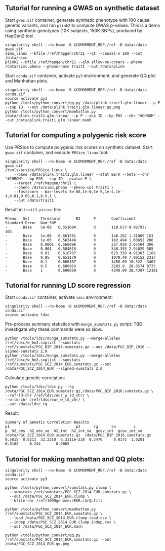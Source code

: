 ## Tutorial for running a GWAS on synthetic dataset

Start ``gwas.sif`` container, generate synthetic phenotype with 100 causal genetic variants, and run ``plink2`` to compute GWAS p-values.
This is a demo using synthetic genotypes (10K subjects, 150K SNPs), produced by HapGen2 tool.
```
singularity shell --no-home -B $COMORMENT_REF:/ref -B data:/data gwas.sif
simu_linux --bfile /ref/hapgen/chr21 --qt --causal-n 100 --out /data/simu
plink2 --bfile /ref/hapgen/chr21 --glm allow-no-covars --pheno /data/simu.pheno --pheno-name trait1 --out /data/plink
```

Start ``conda.sif`` container, activate ``py3`` encironment, and generate QQ plot and Manhattan plots.
```
singularity shell --no-home -B $COMORMENT_REF:/ref -B data:/data conda.sif
source activate py3
python /tools/python_convert/qq.py /data/plink.trait1.glm.linear --p P --snp ID  --out /data/plink.trait1.glm.linear.qq.png
python /tools/python_convert/manhattan.py /data/plink.trait1.glm.linear --p P --snp ID --bp POS --chr "#CHROM" --out /data/plink.trait1.glm.linear.manh
```

## Tutorial for computing a polygenic risk score

Use PRSice to compute polygenic risk scores on synthetic dataset.
Start ``gwas.sif`` container, and execute ``PRSice_linux`` tool:
```
singularity shell --no-home -B $COMORMENT_REF:/ref -B data:/data gwas.sif
/tools/prsice/PRSice_linux \
    --base /data/plink.trait1.glm.linear --stat BETA --beta --chr "#CHROM" --bp POS --snp ID --pvalue P \
    --target /ref/hapgen/chr21 \
    --pheno /data/simu.pheno --pheno-col trait1 \
    --fastscore --bar-levels 5e-08,1e-6,1e-5,1e-4,1e-3,0.01,0.05,0.1,0.5,1 \
    --out /data/trait1
```

Result in ``trait1.prsice`` file:
```
Pheno   Set     Threshold       R2      P       Coefficient     Standard.Error  Num_SNP
-       Base    5e-08   0.551604        0       110.673 0.997937        103
-       Base    1e-06   0.561591        0       148.262 1.31009 153
-       Base    1e-05   0.563446        0       182.494 1.60652 206
-       Base    0.0001  0.568096        0       237.958 2.07504 300
-       Base    0.001   0.584015        0       348.353 2.94029 505
-       Base    0.01    0.616787        0       623.339 4.91383 1108
-       Base    0.05    0.651179        0       1079.49 7.90152 2317
-       Base    0.1     0.666187        0       1458.03 10.322  3463
-       Base    0.5     0.688963        0       3103.9  20.8574 8735
-       Base    1       0.690659        0       4249.09 28.4397 12101
```

## Tutorial for running LD score regression

Start ``conda.sif`` container, activate ``ldsc`` environment:
```
singularity shell --no-home -B $COMORMENT_REF:/ref -B data:/data conda.sif
source activate ldsc
```

Pre-process summary statistics with ``munge_sumstats.py`` script:
TBD: investigate why these commands were so slow...
```
python /tools/ldsc/munge_sumstats.py --merge-alleles /ref/ldsc/w_hm3.snplist --sumstats /ref/sumstats/PGC_BIP_2016.sumstats.gz --out /data/PGC_BIP_2016 --signed-sumstats Z,0
python /tools/ldsc/munge_sumstats.py --merge-alleles /ref/ldsc/w_hm3.snplist --sumstats /ref/sumstats/PGC_SCZ_2014_EUR.sumstats.gz --out /data/PGC_SCZ_2014_EUR --signed-sumstats Z,0
```

Calculate genetic correlation:
```
python /tools/ldsc/ldsc.py --rg /data/PGC_SCZ_2014_EUR.sumstats.gz,/data/PGC_BIP_2016.sumstats.gz \
--ref-ld-chr /ref/ldsc/eur_w_ld_chr/ \
--w-ld-chr /ref/ldsc/eur_w_ld_chr/ \
--out /data/ldsc_rg
```

Result:
```
Summary of Genetic Correlation Results
p1                              p2      rg      se        z            p  h2_obs  h2_obs_se  h2_int  h2_int_se  gcov_int  gcov_int_se
/data/PGC_SCZ_2014_EUR.sumstats.gz  /data/PGC_BIP_2016.sumstats.gz  0.6815  0.0211  32.2318  6.3311e-228  0.3476     0.0175  1.0201     0.0102     0.244       0.0085
```

## Tutorial for making manhattan and QQ plots:

```
singularity shell --no-home -B $COMORMENT_REF:/ref -B data:/data conda.sif
source activate py3

python /tools/python_convert/sumstats.py clump \
  --sumstats /ref/sumstats/PGC_SCZ_2014_EUR.sumstats.gz \
  --out /data/PGC_SCZ_2014_EUR.clump \
  --bfile-chr /ref/1000genomes/EUR.chr@.filt
  
python /tools/python_convert/manhattan.py /ref/sumstats/PGC_SCZ_2014_EUR.sumstats.gz \
  --lead /data/PGC_SCZ_2014_EUR.clump.lead.csv \
  --indep /data/PGC_SCZ_2014_EUR.clump.indep.csv \
  --out /data/PGC_SCZ_2014_EUR.manh 

python /tools/python_convert/qq.py /ref/sumstats/PGC_SCZ_2014_EUR.sumstats.gz --out /data/PGC_SCZ_2014_EUR.qq.png
```
